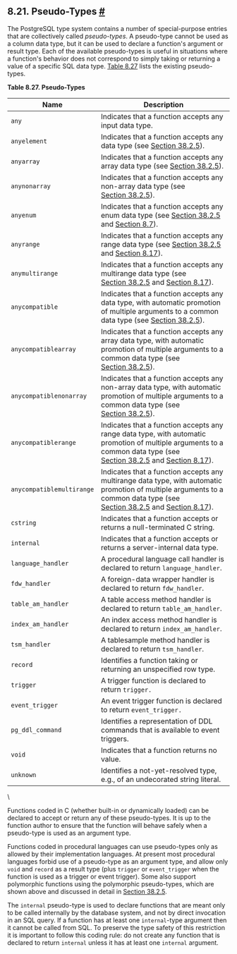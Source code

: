 ## 8.21. Pseudo-Types [#](#DATATYPE-PSEUDO)

The PostgreSQL type system contains a number of special-purpose entries that are collectively called *pseudo-types*. A pseudo-type cannot be used as a column data type, but it can be used to declare a function's argument or result type. Each of the available pseudo-types is useful in situations where a function's behavior does not correspond to simply taking or returning a value of a specific SQL data type. [Table 8.27](datatype-pseudo.html#DATATYPE-PSEUDOTYPES-TABLE "Table 8.27. Pseudo-Types") lists the existing pseudo-types.

**Table 8.27. Pseudo-Types**

| Name                      | Description                                                                                                                                                                                                                                                                                    |
| ------------------------- | ---------------------------------------------------------------------------------------------------------------------------------------------------------------------------------------------------------------------------------------------------------------------------------------------- |
| `any`                     | Indicates that a function accepts any input data type.                                                                                                                                                                                                                                         |
| `anyelement`              | Indicates that a function accepts any data type (see [Section 38.2.5](extend-type-system.html#EXTEND-TYPES-POLYMORPHIC "38.2.5. Polymorphic Types")).                                                                                                                                          |
| `anyarray`                | Indicates that a function accepts any array data type (see [Section 38.2.5](extend-type-system.html#EXTEND-TYPES-POLYMORPHIC "38.2.5. Polymorphic Types")).                                                                                                                                    |
| `anynonarray`             | Indicates that a function accepts any non-array data type (see [Section 38.2.5](extend-type-system.html#EXTEND-TYPES-POLYMORPHIC "38.2.5. Polymorphic Types")).                                                                                                                                |
| `anyenum`                 | Indicates that a function accepts any enum data type (see [Section 38.2.5](extend-type-system.html#EXTEND-TYPES-POLYMORPHIC "38.2.5. Polymorphic Types") and [Section 8.7](datatype-enum.html "8.7. Enumerated Types")).                                                                       |
| `anyrange`                | Indicates that a function accepts any range data type (see [Section 38.2.5](extend-type-system.html#EXTEND-TYPES-POLYMORPHIC "38.2.5. Polymorphic Types") and [Section 8.17](rangetypes.html "8.17. Range Types")).                                                                            |
| `anymultirange`           | Indicates that a function accepts any multirange data type (see [Section 38.2.5](extend-type-system.html#EXTEND-TYPES-POLYMORPHIC "38.2.5. Polymorphic Types") and [Section 8.17](rangetypes.html "8.17. Range Types")).                                                                       |
| `anycompatible`           | Indicates that a function accepts any data type, with automatic promotion of multiple arguments to a common data type (see [Section 38.2.5](extend-type-system.html#EXTEND-TYPES-POLYMORPHIC "38.2.5. Polymorphic Types")).                                                                    |
| `anycompatiblearray`      | Indicates that a function accepts any array data type, with automatic promotion of multiple arguments to a common data type (see [Section 38.2.5](extend-type-system.html#EXTEND-TYPES-POLYMORPHIC "38.2.5. Polymorphic Types")).                                                              |
| `anycompatiblenonarray`   | Indicates that a function accepts any non-array data type, with automatic promotion of multiple arguments to a common data type (see [Section 38.2.5](extend-type-system.html#EXTEND-TYPES-POLYMORPHIC "38.2.5. Polymorphic Types")).                                                          |
| `anycompatiblerange`      | Indicates that a function accepts any range data type, with automatic promotion of multiple arguments to a common data type (see [Section 38.2.5](extend-type-system.html#EXTEND-TYPES-POLYMORPHIC "38.2.5. Polymorphic Types") and [Section 8.17](rangetypes.html "8.17. Range Types")).      |
| `anycompatiblemultirange` | Indicates that a function accepts any multirange data type, with automatic promotion of multiple arguments to a common data type (see [Section 38.2.5](extend-type-system.html#EXTEND-TYPES-POLYMORPHIC "38.2.5. Polymorphic Types") and [Section 8.17](rangetypes.html "8.17. Range Types")). |
| `cstring`                 | Indicates that a function accepts or returns a null-terminated C string.                                                                                                                                                                                                                       |
| `internal`                | Indicates that a function accepts or returns a server-internal data type.                                                                                                                                                                                                                      |
| `language_handler`        | A procedural language call handler is declared to return `language_handler`.                                                                                                                                                                                                                   |
| `fdw_handler`             | A foreign-data wrapper handler is declared to return `fdw_handler`.                                                                                                                                                                                                                            |
| `table_am_handler`        | A table access method handler is declared to return `table_am_handler`.                                                                                                                                                                                                                        |
| `index_am_handler`        | An index access method handler is declared to return `index_am_handler`.                                                                                                                                                                                                                       |
| `tsm_handler`             | A tablesample method handler is declared to return `tsm_handler`.                                                                                                                                                                                                                              |
| `record`                  | Identifies a function taking or returning an unspecified row type.                                                                                                                                                                                                                             |
| `trigger`                 | A trigger function is declared to return `trigger.`                                                                                                                                                                                                                                            |
| `event_trigger`           | An event trigger function is declared to return `event_trigger.`                                                                                                                                                                                                                               |
| `pg_ddl_command`          | Identifies a representation of DDL commands that is available to event triggers.                                                                                                                                                                                                               |
| `void`                    | Indicates that a function returns no value.                                                                                                                                                                                                                                                    |
| `unknown`                 | Identifies a not-yet-resolved type, e.g., of an undecorated string literal.                                                                                                                                                                                                                    |

\

Functions coded in C (whether built-in or dynamically loaded) can be declared to accept or return any of these pseudo-types. It is up to the function author to ensure that the function will behave safely when a pseudo-type is used as an argument type.

Functions coded in procedural languages can use pseudo-types only as allowed by their implementation languages. At present most procedural languages forbid use of a pseudo-type as an argument type, and allow only `void` and `record` as a result type (plus `trigger` or `event_trigger` when the function is used as a trigger or event trigger). Some also support polymorphic functions using the polymorphic pseudo-types, which are shown above and discussed in detail in [Section 38.2.5](extend-type-system.html#EXTEND-TYPES-POLYMORPHIC "38.2.5. Polymorphic Types").

The `internal` pseudo-type is used to declare functions that are meant only to be called internally by the database system, and not by direct invocation in an SQL query. If a function has at least one `internal`-type argument then it cannot be called from SQL. To preserve the type safety of this restriction it is important to follow this coding rule: do not create any function that is declared to return `internal` unless it has at least one `internal` argument.